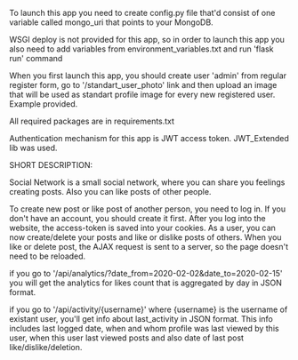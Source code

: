 To launch this app you need to create config.py file that'd consist of one variable called mongo_uri that points to your MongoDB.

WSGI deploy is not provided for this app, so in order to launch this app you also need to add variables from environment_variables.txt and run 'flask run' command

When you first launch this app, you should create user 'admin' from regular register form, go to '/standart_user_photo' link and then upload an image that will be used as standart profile image for every new registered user. Example provided.

All required packages are in requirements.txt

Authentication mechanism for this app is JWT access token. JWT_Extended lib was used. 

SHORT DESCRIPTION:

Social Network is a small social network, where you can share you feelings creating posts. Also you can like posts of other people.

To create new post or like post of another person, you need to log in. If you don't have an account, you should create it first. After you log into the website, the access-token is saved into your cookies. 
As a user, you can now create/delete your posts and like or dislike posts of others.
When you like or delete post, the AJAX request is sent to a server, so the page doesn't need to be reloaded.

if you go to '/api/analytics/?date_from=2020-02-02&date_to=2020-02-15' you will get the analytics for likes count that is aggregated by day in JSON format.

if you go to '/api/activity/{username}' where {username} is the username of existant user, you'll get info about last_activity in JSON format. This info includes last logged date, when and whom profile was last viewed by this user, when this user last viewed posts and also date of last post like/dislike/deletion.
